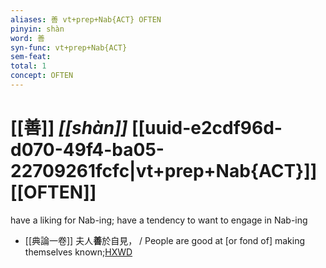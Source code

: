 ```yaml
---
aliases: 善 vt+prep+Nab{ACT} OFTEN
pinyin: shàn
word: 善
syn-func: vt+prep+Nab{ACT}
sem-feat: 
total: 1
concept: OFTEN 
---
```

# [[善]] *[[shàn]]*  [[uuid-e2cdf96d-d070-49f4-ba05-22709261fcfc|vt+prep+Nab{ACT}]] [[OFTEN]]
have a liking for Nab-ing; have a tendency to want to engage in Nab-ing
 - [[典論一卷]] 夫人**善**於自見， / People are good at [or fond of] making themselves known;[HXWD](https://hxwd.org/textview.html?location=CH2a1370_CHANT_001-1a.13)